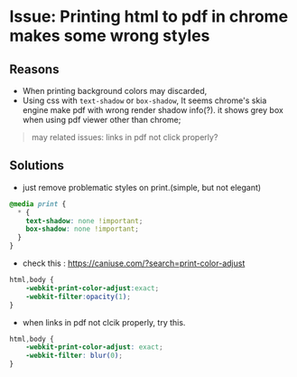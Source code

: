 # Issue: Printing html to pdf in chrome makes some wrong styles
## Reasons
- When printing background colors may discarded,
- Using css with `text-shadow` or `box-shadow`, It seems chrome's skia engine make pdf with wrong render shadow info(?). 
it shows grey box when using pdf viewer other than chrome;

> may related issues: links in pdf not click properly?

## Solutions
- just remove problematic styles on print.(simple, but not elegant)
```css
@media print {
  * {
    text-shadow: none !important;
    box-shadow: none !important;
  }
}
```

- check this : https://caniuse.com/?search=print-color-adjust
```css
html,body {
    -webkit-print-color-adjust:exact;
    -webkit-filter:opacity(1);
}
```

- when links in pdf not clcik properly, try this.
```css
html,body {
    -webkit-print-color-adjust: exact;
    -webkit-filter: blur(0);
}
```
